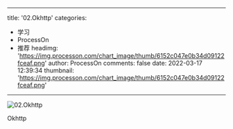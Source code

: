 
---
title: '02.Okhttp'
categories: 
 - 学习
 - ProcessOn
 - 推荐
headimg: 'https://img.processon.com/chart_image/thumb/6152c047e0b34d09122fceaf.png'
author: ProcessOn
comments: false
date: 2022-03-17 12:39:34
thumbnail: 'https://img.processon.com/chart_image/thumb/6152c047e0b34d09122fceaf.png'
---

<div>   
<img class="thumb" alt="02.Okhttp" src="https://img.processon.com/chart_image/thumb/6152c047e0b34d09122fceaf.png" referrerpolicy="no-referrer">
<p>Okhttp</p>  
</div>
            